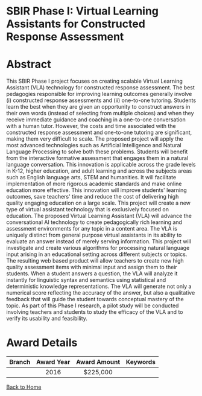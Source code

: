 
SBIR Phase I: Virtual Learning Assistants for Constructed Response Assessment
=============================================================================

# Abstract


This SBIR Phase I project focuses on creating scalable Virtual Learning Assistant (VLA) technology for constructed response assessment. The best pedagogies responsible for improving learning outcomes generally involve (i) constructed response assessments and (ii) one-to-one tutoring. Students learn the best when they are given an opportunity to construct answers in their own words (instead of selecting from multiple choices) and when they receive immediate guidance and coaching in a one-to-one conversation with a human tutor. However, the costs and time associated with the constructed response assessment and one-to-one tutoring are significant, making them very difficult to scale. The proposed project will apply the most advanced technologies such as Artificial Intelligence and Natural Language Processing to solve both these problems. Students will benefit from the interactive formative assessment that engages them in a natural language conversation. This innovation is applicable across the grade levels in K-12, higher education, and adult learning and across the subjects areas such as English language arts, STEM and humanities. It will facilitate implementation of more rigorous academic standards and make online education more effective. This innovation will improve students' learning outcomes, save teachers' time and reduce the cost of delivering high quality engaging education on a large scale. This project will create a new type of virtual assistant technology that is exclusively focused on education. The proposed Virtual Learning Assistant (VLA) will advance the conversational AI technology to create pedagogically rich learning and assessment environments for any topic in a content area. The VLA is uniquely distinct from general purpose virtual assistants in its ability to evaluate an answer instead of merely serving information. This project will investigate and create various algorithms for processing natural language input arising in an educational setting across different subjects or topics. The resulting web based product will allow teachers to create new high quality assessment items with minimal input and assign them to their students. When a student answers a question, the VLA will analyze it instantly for linguistic syntax and semantics using statistical and deterministic knowledge representations. The VLA will generate not only a numerical score reflecting the accuracy of the answer, but also a qualitative feedback that will guide the student towards conceptual mastery of the topic. As part of this Phase I research, a pilot study will be conducted involving teachers and students to study the efficacy of the VLA and to verify its usability and feasibility.  

# Award Details

|Branch|Award Year|Award Amount|Keywords|
| :---: | :---: | :---: | :---: |
||2016|$225,000||
  
  


[Back to Home](https://github.com/chrischow/dod_sbir_awards/JT/#248)